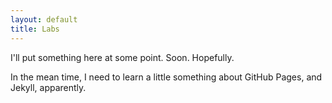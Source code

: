 ```yaml
---
layout: default
title: Labs
---
```


I'll put something here at some point. Soon. Hopefully.

In the mean time, I need to learn a little something about GitHub Pages, and Jekyll, apparently.
